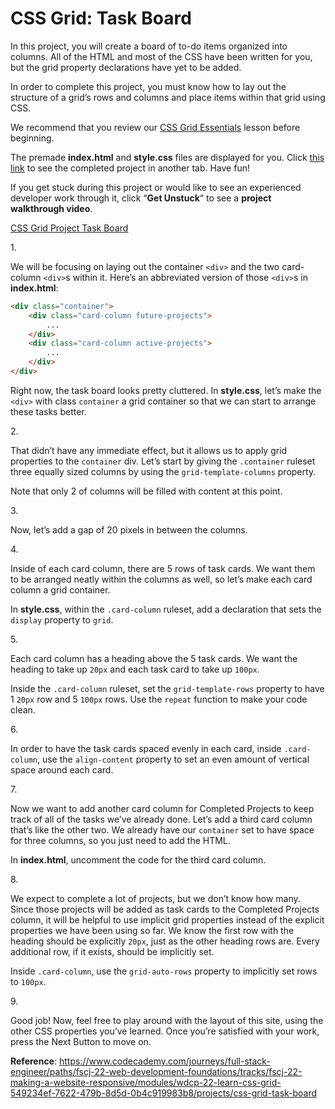 # CSS Grid: Task Board

In this project, you will create a board of to-do items organized into
columns. All of the HTML and most of the CSS have been written for you,
but the grid property declarations have yet to be added.

In order to complete this project, you must know how to lay out the
structure of a grid’s rows and columns and place items within that grid
using CSS.

We recommend that you review our <a
href="https://www.codecademy.com/courses/learn-intermediate-css/lessons/css-grid-essentials/exercises/introduction-to-grids"
class="e14vpv2g1 gamut-xro1w8-ResetElement-Anchor-AnchorBase e1bhhzie0"
target="_blank">CSS Grid Essentials</a> lesson before beginning.

The premade **index.html** and **style.css** files are displayed for
you. Click <a
href="https://content.codecademy.com/courses/learn-css-grid/project-ii/index.html"
class="e14vpv2g1 gamut-xro1w8-ResetElement-Anchor-AnchorBase e1bhhzie0"
target="_blank" rel="noopener">this link</a> to see the completed
project in another tab. Have fun!

If you get stuck during this project or would like to see an experienced
developer work through it, click “**Get Unstuck**“ to see a **project
walkthrough video**.

[CSS Grid Project Task Board](https://www.youtube.com/watch?v=VJ32N1SRh84)

1\.

We will be focusing on laying out the container `<div>` and the two
card-column `<div>`s within it. Here’s an abbreviated version of those
`<div>`s in **index.html**:

``` html
<div class="container">
    <div class="card-column future-projects">
        ...
    </div>
    <div class="card-column active-projects">
        ...
    </div>
</div>
```

Right now, the task board looks pretty cluttered. In **style.css**,
let’s make the `<div>` with class `container` a grid container so that
we can start to arrange these tasks better.

2\.

That didn’t have any immediate effect, but it allows us to apply grid
properties to the `container` div. Let’s start by giving the
`.container` ruleset three equally sized columns by using the
`grid-template-columns` property.

Note that only 2 of columns will be filled with content at this point.

3\.

Now, let’s add a gap of 20 pixels in between the columns.

4\.

Inside of each card column, there are 5 rows of task cards. We want them
to be arranged neatly within the columns as well, so let’s make each
card column a grid container.

In **style.css**, within the `.card-column` ruleset, add a declaration
that sets the `display` property to `grid`.

5\.

Each card column has a heading above the 5 task cards. We want the
heading to take up `20px` and each task card to take up `100px`.

Inside the `.card-column` ruleset, set the `grid-template-rows` property
to have 1 `20px` row and 5 `100px` rows. Use the `repeat` function to
make your code clean.

6\.

In order to have the task cards spaced evenly in each card, inside
`.card-column`, use the `align-content` property to set an even amount
of vertical space around each card.

7\.

Now we want to add another card column for Completed Projects to keep
track of all of the tasks we’ve already done. Let’s add a third card
column that’s like the other two. We already have our `container` set to
have space for three columns, so you just need to add the HTML.

In **index.html**, uncomment the code for the third card column.

8\.

We expect to complete a lot of projects, but we don’t know how many.
Since those projects will be added as task cards to the Completed
Projects column, it will be helpful to use implicit grid properties
instead of the explicit properties we have been using so far. We know
the first row with the heading should be explicitly `20px`, just as the
other heading rows are. Every additional row, if it exists, should be
implicitly set.

Inside `.card-column`, use the `grid-auto-rows` property to implicitly
set rows to `100px`.

9\.

Good job! Now, feel free to play around with the layout of this site,
using the other CSS properties you’ve learned. Once you’re satisfied
with your work, press the Next Button to move on.

**Reference**: https://www.codecademy.com/journeys/full-stack-engineer/paths/fscj-22-web-development-foundations/tracks/fscj-22-making-a-website-responsive/modules/wdcp-22-learn-css-grid-549234ef-7622-479b-8d5d-0b4c919983b8/projects/css-grid-task-board

